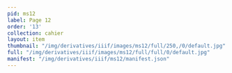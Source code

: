 ```yaml
---
pid: ms12
label: Page 12
order: '13'
collection: cahier
layout: item
thumbnail: "/img/derivatives/iiif/images/ms12/full/250,/0/default.jpg"
full: "/img/derivatives/iiif/images/ms12/full/full/0/default.jpg"
manifest: "/img/derivatives/iiif/ms12/manifest.json"
---
```

